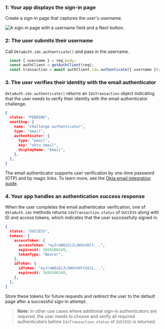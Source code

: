 ### 1: Your app displays the sign-in page

Create a sign-in page that captures the user's username.

<div class="half border">

![A sign-in page with a username field and a Next button.](/img/pwd-optional/pwd-optional-sign-in-page.png)

<!--
Source image: https://www.figma.com/file/YH5Zhzp66kGCglrXQUag2E/%F0%9F%93%8A-Updated-Diagrams-for-Dev-Docs?node-id=1978%3A1743 pwd-optional-sign-in-page
 -->

</div>

### 2: The user submits their username

Call `OktaAuth.idx.authenticate()` and pass in the username.

```javascript
  const { username } = req.body;
  const authClient = getAuthClient(req);
  const transaction = await authClient.idx.authenticate({ username });
```

### 3. The user verifies their identity with the email authenticator

`OktaAuth.idx.authenticate()` returns an `IdxTransaction` object indicating that the user needs to verify their identity with the email authenticator challenge.

```json
{
  status: "PENDING",
  nextStep: {
    name: "challenge-authenticator",
    type: "email",
    authenticator: {
      type: "email",
      key: "okta_email",
      displayName: "Email",
    },
  },
}
```

The email authenticator supports user verification by one-time password (OTP) and by magic links. To learn more, see the [Okta email integration guide](/docs/guides/authenticators-okta-email/nodeexpress/main/#integrate-email-challenge-with-magic-links).

### 4. Your app handles an authentication success response

When the user completes the email authenticator verification, one of `OktaAuth.idx` methods returns `IdxTransaction.status` of `SUCCESS` along with ID and access tokens, which indicates that the user successfully signed in.

```json
{
  status: "SUCCESS",
  tokens: {
    accessToken: {
      accessToken: "eyJraWQiOiJLSWdvVHlt...",
      expiresAt: 1656106249,
      tokenType: "Bearer",
    },
    idToken: {
      idToken: "eyJraWQiOiJLSWdvVHltSGlL...",
      expiresAt: 1656106249,
    },
  },
}
```

Store these tokens for future requests and redirect the user to the default page after a successful sign-in attempt.

> **Note:** In other use cases where additional sign-in authenticators are required, the user needs to choose and verify all required authenticators before `IdxTransaction.status` of `SUCCESS` is returned.
